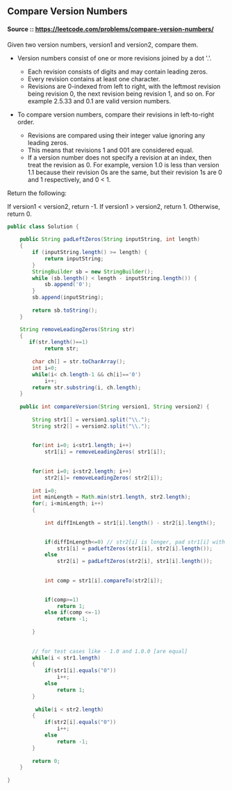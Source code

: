 ## Compare Version Numbers

#### Source :: https://leetcode.com/problems/compare-version-numbers/
Given two version numbers, version1 and version2, compare them.

* Version numbers consist of one or more revisions joined by a dot '.'. 
    * Each revision consists of digits and may contain leading zeros. 
    * Every revision contains at least one character. 
    * Revisions are 0-indexed from left to right, with the leftmost revision being revision 0, the next revision being revision 1, and so on. 
    For example 2.5.33 and 0.1 are valid version numbers.

* To compare version numbers, compare their revisions in left-to-right order. 
    * Revisions are compared using their integer value ignoring any leading zeros. 
    * This means that revisions 1 and 001 are considered equal. 
    * If a version number does not specify a revision at an index, then treat the revision as 0. 
    For example, version 1.0 is less than version 1.1 because their revision 0s are the same, 
but their revision 1s are 0 and 1 respectively, and 0 < 1.

Return the following:

If version1 < version2, return -1.
If version1 > version2, return 1.
Otherwise, return 0.


```java
public class Solution {
    
    public String padLeftZeros(String inputString, int length) 
    {
        if (inputString.length() >= length) {
            return inputString;
        }
        StringBuilder sb = new StringBuilder();
        while (sb.length() < length - inputString.length()) {
            sb.append('0');
        }
        sb.append(inputString);
    
        return sb.toString();
    }

    String removeLeadingZeros(String str)
    {
       if(str.length()==1)
            return str;
        
        char ch[] = str.toCharArray();
        int i=0;
        while(i< ch.length-1 && ch[i]=='0')
            i++;
        return str.substring(i, ch.length);
    }
    
    public int compareVersion(String version1, String version2) {
        
        String str1[] = version1.split("\\.");
        String str2[] = version2.split("\\.");
        
        
        for(int i=0; i<str1.length; i++)
            str1[i] = removeLeadingZeros( str1[i]);
           
        
        for(int i=0; i<str2.length; i++)
            str2[i]= removeLeadingZeros( str2[i]);
        
        int i=0;
        int minLength = Math.min(str1.length, str2.length);
        for(; i<minLength; i++)
        {
            
            int diffInLength = str1[i].length() - str2[i].length();
            

            if(diffInLength<=0) // str2[i] is longer, pad str1[i] with zeros
                str1[i] = padLeftZeros(str1[i], str2[i].length());
            else
                str2[i] = padLeftZeros(str2[i], str1[i].length());
            
            
            int comp = str1[i].compareTo(str2[i]);
            

            if(comp>=1)
                return 1;
            else if(comp <=-1)
                return -1;
            
        }
        
        
        // for test cases like - 1.0 and 1.0.0 [are equal]
        while(i < str1.length)
        {
            if(str1[i].equals("0"))
                i++;
            else
                return 1;
        }
        
         while(i < str2.length)
        {
            if(str2[i].equals("0"))
                i++;
            else
                return -1;
        }
            
        return 0;  
    }
   
}
```
